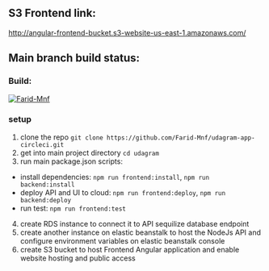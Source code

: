 
## S3 Frontend link:
http://angular-frontend-bucket.s3-website-us-east-1.amazonaws.com/

## Main branch build status:
### Build:
[![Farid-Mnf](https://circleci.com/gh/Farid-Mnf/udagram-app-circleci.svg?style=svg)](http://angular-frontend-bucket.s3-website-us-east-1.amazonaws.com/)

### setup
1. clone the repo `git clone https://github.com/Farid-Mnf/udagram-app-circleci.git`
2. get into main project directory `cd udagram`
3. run main package.json scripts:
 - install dependencies: `npm run frontend:install`, `npm run backend:install`
 - deploy API and UI to cloud: `npm run frontend:deploy`, `npm run backend:deploy`
 - run test: `npm run frontend:test`
4. create RDS instance to connect it to API sequilize database endpoint 
5. create another instance on elastic beanstalk to host the NodeJs API and configure environment variables on elastic beanstalk console
6. create S3 bucket to host Frontend Angular application and enable website hosting and public access
